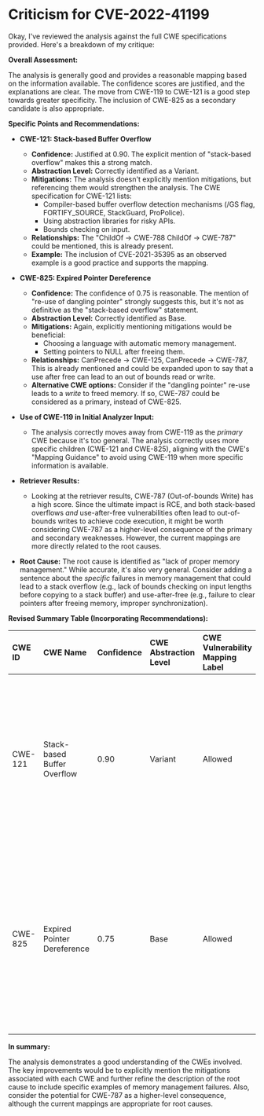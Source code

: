 # Criticism for CVE-2022-41199

Okay, I've reviewed the analysis against the full CWE specifications provided. Here's a breakdown of my critique:

**Overall Assessment:**

The analysis is generally good and provides a reasonable mapping based on the information available. The confidence scores are justified, and the explanations are clear. The move from CWE-119 to CWE-121 is a good step towards greater specificity.  The inclusion of CWE-825 as a secondary candidate is also appropriate.

**Specific Points and Recommendations:**

*   **CWE-121: Stack-based Buffer Overflow**

    *   **Confidence:** Justified at 0.90. The explicit mention of "stack-based overflow" makes this a strong match.
    *   **Abstraction Level:** Correctly identified as a Variant.
    *   **Mitigations:** The analysis doesn't explicitly mention mitigations, but referencing them would strengthen the analysis. The CWE specification for CWE-121 lists:
        *   Compiler-based buffer overflow detection mechanisms (/GS flag, FORTIFY_SOURCE, StackGuard, ProPolice).
        *   Using abstraction libraries for risky APIs.
        *   Bounds checking on input.
    *   **Relationships:** The "ChildOf -> CWE-788 ChildOf -> CWE-787" could be mentioned, this is already present.
    *   **Example:** The inclusion of CVE-2021-35395 as an observed example is a good practice and supports the mapping.

*   **CWE-825: Expired Pointer Dereference**

    *   **Confidence:** The confidence of 0.75 is reasonable. The mention of "re-use of dangling pointer" strongly suggests this, but it's not as definitive as the "stack-based overflow" statement.
    *   **Abstraction Level:** Correctly identified as Base.
    *   **Mitigations:** Again, explicitly mentioning mitigations would be beneficial:
        *   Choosing a language with automatic memory management.
        *   Setting pointers to NULL after freeing them.
    *   **Relationships:** CanPrecede -> CWE-125, CanPrecede -> CWE-787, This is already mentioned and could be expanded upon to say that a use after free can lead to an out of bounds read or write.
    *   **Alternative CWE options:** Consider if the "dangling pointer" re-use leads to a *write* to freed memory. If so, CWE-787 could be considered as a primary, instead of CWE-825.
*   **Use of CWE-119 in Initial Analyzer Input:**

    *   The analysis correctly moves away from CWE-119 as the *primary* CWE because it's too general. The analysis correctly uses more specific children (CWE-121 and CWE-825), aligning with the CWE's "Mapping Guidance" to avoid using CWE-119 when more specific information is available.

*   **Retriever Results:**
    * Looking at the retriever results, CWE-787 (Out-of-bounds Write) has a high score. Since the ultimate impact is RCE, and both stack-based overflows *and* use-after-free vulnerabilities often lead to out-of-bounds writes to achieve code execution, it might be worth considering CWE-787 as a higher-level consequence of the primary and secondary weaknesses. However, the current mappings are more directly related to the root causes.

*   **Root Cause:** The root cause is identified as "lack of proper memory management." While accurate, it's also very general. Consider adding a sentence about the *specific* failures in memory management that could lead to a stack overflow (e.g., lack of bounds checking on input lengths before copying to a stack buffer) and use-after-free (e.g., failure to clear pointers after freeing memory, improper synchronization).

**Revised Summary Table (Incorporating Recommendations):**

| CWE ID  | CWE Name                        | Confidence | CWE Abstraction Level | CWE Vulnerability Mapping Label | CWE-Vulnerability Mapping Notes                                                                                                                                   |
| :-------- | :------------------------------ | :--------- | :-------------------- | :------------------------------ | :---------------------------------------------------------------------------------------------------------------------------------------------------------------- |
| CWE-121 | Stack-based Buffer Overflow     | 0.90       | Variant             | Allowed                       | Primary CWE. Occurs due to lack of bounds checking before copying data to a stack buffer. Consider mitigations like compiler-based checks and input validation.       |
| CWE-825 | Expired Pointer Dereference     | 0.75       | Base                | Allowed                       | Secondary Candidate. Results from re-using a pointer that is no longer valid. Consider mitigations like automatic memory management and setting pointers to NULL after freeing. Can lead to CWE-787. |

**In summary:**

The analysis demonstrates a good understanding of the CWEs involved. The key improvements would be to explicitly mention the mitigations associated with each CWE and further refine the description of the root cause to include specific examples of memory management failures. Also, consider the potential for CWE-787 as a higher-level consequence, although the current mappings are appropriate for root causes.
